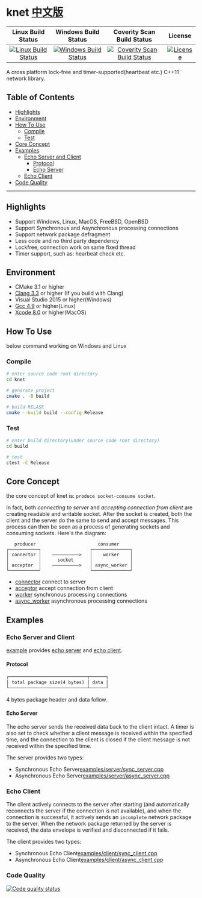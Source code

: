 # **knet** [中文版](./README_zh.md)

|                                                                   Linux Build Status                                                                   |                                                                             Windows Build Status                                                                             |                                                                       Coverity Scan Build Status                                                                       |                                                   License                                                    |
| :----------------------------------------------------------------------------------------------------------------------------------------------------: | :--------------------------------------------------------------------------------------------------------------------------------------------------------------------------: | :--------------------------------------------------------------------------------------------------------------------------------------------------------------------: | :----------------------------------------------------------------------------------------------------------: |
| [![Linux Build Status](https://img.shields.io/travis/kibaamor/knet/master?label=Linux%20build&style=flat-square)](https://travis-ci.org/KibaAmor/knet) | [![Windows Build Status](https://img.shields.io/appveyor/build/kibaamor/knet/master?label=Windows%20build&style=flat-square)](https://ci.appveyor.com/project/KibaAmor/knet) | [![Coverity Scan Build Status](https://img.shields.io/coverity/scan/20462?label=Coverity%20build&style=flat-square)](https://scan.coverity.com/projects/kibaamor-knet) | [![License](https://img.shields.io/github/license/kibaamor/knet?label=License&style=flat-square)](./LICENSE) |

A cross platform lock-free and timer-supported(heartbeat etc.) C++11 network library.

## Table of Contents

* [Highlights](#highlights)
* [Environment](#environment)
* [How To Use](#how-to-use)
  * [Compile](#compile)
  * [Test](#test)
* [Core Concept](#core-concept)
* [Examples](#examples)
  * [Echo Server and Client](#echo-server-and-client)
    * [Protocol](#protocol)
    * [Echo Server](#echo-server)
  * [Echo Client](#echo-client)
* [Code Quality](#code-quality)

--------

## Highlights

* Support Windows, Linux, MacOS, FreeBSD, OpenBSD
* Support Synchronous and Asynchronous processing connections
* Support network package defragment
* Less code and no third party dependency
* Lockfree, connection work on same fixed thread
* Timer support, such as: hearbeat check etc.

## Environment

* CMake 3.1 or higher
* [Clang 3.3](http://clang.llvm.org/cxx_status.html) or higher (If you build with Clang)
* Visual Studio 2015 or higher(Windows)
* [Gcc 4.9](https://gcc.gnu.org/gcc-5/changes.html#libstdcxx) or higher(Linux)
* [Xcode 8.0](https://stackoverflow.com/questions/28094794/why-does-apple-clang-disallow-c11-thread-local-when-official-clang-supports) or higher(MacOS)

## How To Use

below command working on Windows and Linux

### Compile

```bash
# enter source code root directory
cd knet

# generate project
cmake . -B build

# build RELASE
cmake --build build --config Release
```

### Test

```bash
# enter build directory(under source code root directory)
cd build

# test
ctest -C Release
```

## Core Concept

the core concept of knet is: `produce socket-consume socket`.

In fact, both *connecting to server* and *accepting connection from client* are creating readable and writable socket. After the socket is created, both the client and the server do the same to send and accept messages. This process can then be seen as a process of generating sockets and consuming sockets. Here's the diagram:

```text
   producer                       consumer
┌───────────┐                  ┌──────────────┐   
│ connector │    ——————————>   │    worker    │            
│           │      socket      │              │   
│ acceptor  │    ——————————>   │ async_worker │       
└───────────┘                  └──────────────┘
```

* [connector](./src/kconnector.cpp) connect to server
* [acceptor](./src/kacceptor.cpp) accept connection from client
* [worker](./src/kworker.cpp) synchronous processing connections
* [async_worker](./src/kworker.cpp) asynchronous processing connections

## Examples

### Echo Server and Client

[example](./examples/) provides [echo server](./examples/server) and [echo client](./examples/client).

#### Protocol

```txt
┌─────────────────────────────┬──────┐ 
│ total package size(4 bytes) │ data │ 
└─────────────────────────────┴──────┘ 
```

4 bytes package header and data follow.

#### Echo Server

The echo server sends the received data back to the client intact.
A timer is also set to check whether a client message is received within the specified time, and the connection to the client is closed if the client message is not received within the specified time.

The server provides two types:

* Synchronous Echo Server[examples/server/sync_server.cpp](./examples/server/sync_server.cpp)
* Asynchronous Echo Server[examples/server/async_server.cpp](./examples/server/async_server.cpp)

### Echo Client

The client actively connects to the server after starting (and automatically reconnects the server if the connection is not available), and when the connection is successful, it actively sends an `incomplete` network package to the server.
When the network package returned by the server is received, the data envelope is verified and disconnected if it fails.

The client provides two types:

* Synchronous Echo Client[examples/client/sync_client.cpp](./examples/client/sync_client.cpp)
* Asynchronous Echo Client[examples/client/async_client.cpp](./examples/client/async_client.cpp)

### Code Quality

[![Code quality status](https://codescene.io/projects/7651/status.svg)](https://codescene.io/projects/7651/jobs/latest-successful/results)